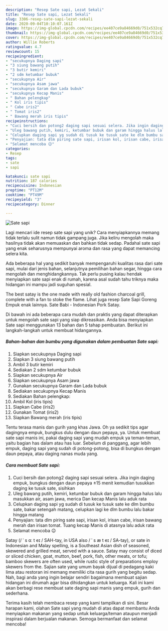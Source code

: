 ```yaml
---
description: "Resep Sate sapi, Lezat Sekali"
title: "Resep Sate sapi, Lezat Sekali"
slug: 3306-resep-sate-sapi-lezat-sekali
date: 2020-09-04T10:10:07.161Z
image: https://img-global.cpcdn.com/recipes/ee407ce9a84669d0/751x532cq70/sate-sapi-foto-resep-utama.jpg
thumbnail: https://img-global.cpcdn.com/recipes/ee407ce9a84669d0/751x532cq70/sate-sapi-foto-resep-utama.jpg
cover: https://img-global.cpcdn.com/recipes/ee407ce9a84669d0/751x532cq70/sate-sapi-foto-resep-utama.jpg
author: Willie Roberts
ratingvalue: 4.7
reviewcount: 15
recipeingredient:
- "secukupnya Daging sapi"
- "3 siung bawang putih"
- "3 butir kemiri"
- "2 sdm ketumbar bubuk"
- "secukupnya Air"
- "secukupnya Asam jawa"
- "secukupnya Garam dan Lada bubuk"
- "secukupnya Kecap Manis"
- " Bahan pelengkap"
- " Kol iris tipis"
- " Cabe iris2"
- " Tomat iris2"
- " Bawang merah iris tipis"
recipeinstructions:
- "Cuci bersih dan potong2 daging sapi sesuai selera. Jika ingin daging empuk, bungkus dengan daun pepaya ±15 menit kemudian tusukkan daging ke tusuk sate, sisihkan"
- "Uleg bawang putih, kemiri, ketumbar bubuk dan garam hingga halus lalu masukkan air, asam jawa, merica Dan kecap Manis lalu aduk rata"
- "Celupkan daging sapi yg sudah di tusuk ke tusuk sate ke dlm bumbu sate, bakar setengah matang, celupkan lagi ke dlm bumbu lalu bakar hingga matang"
- "Penyajian: tata dlm piring sate sapi, irisan kol, irisan cabe, irisan bawang merah dan irisan tomat. Tuang kecap Manis di atasnya lalu aduk rata"
- "Selamat mencoba 😉"
categories:
- Resep
tags:
- sate
- sapi

katakunci: sate sapi 
nutrition: 187 calories
recipecuisine: Indonesian
preptime: "PT12M"
cooktime: "PT49M"
recipeyield: "3"
recipecategory: Dinner

---
```



![Sate sapi](https://img-global.cpcdn.com/recipes/ee407ce9a84669d0/751x532cq70/sate-sapi-foto-resep-utama.jpg)

Lagi mencari ide resep sate sapi yang unik? Cara menyiapkannya memang tidak terlalu sulit namun tidak gampang juga. Jika keliru mengolah maka hasilnya tidak akan memuaskan dan bahkan tidak sedap. Padahal sate sapi yang enak seharusnya mempunyai aroma dan rasa yang dapat memancing selera kita.

Ada beberapa hal yang sedikit banyak mempengaruhi kualitas rasa dari sate sapi, mulai dari jenis bahan, selanjutnya pemilihan bahan segar, hingga cara mengolah dan menghidangkannya. Tak perlu pusing kalau hendak menyiapkan sate sapi enak di rumah, karena asal sudah tahu triknya maka hidangan ini mampu jadi suguhan spesial.

The best satay is the one made with really old fashion charcoal grill, complete with a fan to stoke the flame. Lihat juga resep Sate Sapi Goreng Empuk enak lainnya. Sate Babi - Indonesian Pork Satay.


Di bawah ini ada beberapa cara mudah dan praktis yang dapat diterapkan untuk mengolah sate sapi yang siap dikreasikan. Anda bisa menyiapkan Sate sapi menggunakan 13 bahan dan 5 tahap pembuatan. Berikut ini langkah-langkah untuk membuat hidangannya.

<!--inarticleads1-->

##### Bahan-bahan dan bumbu yang digunakan dalam pembuatan Sate sapi:

1. Siapkan secukupnya Daging sapi
1. Siapkan 3 siung bawang putih
1. Ambil 3 butir kemiri
1. Sediakan 2 sdm ketumbar bubuk
1. Siapkan secukupnya Air
1. Siapkan secukupnya Asam jawa
1. Gunakan secukupnya Garam dan Lada bubuk
1. Sediakan secukupnya Kecap Manis
1. Sediakan  Bahan pelengkap:
1. Ambil  Kol (iris tipis)
1. Siapkan  Cabe (iris2)
1. Gunakan  Tomat (iris2)
1. Siapkan  Bawang merah (iris tipis)


Tentu terasa manis dan gurih yang khas Jawa. Oh ya sedikit tips agar dagingnya empuk, bungkus dulu dengan daun pepaya, ya. Untuk membuat sate sapi manis ini, pakai daging sapi yang mudah empuk ya teman-teman, yaitu bagian has dalam atau has luar. Sebelum di panggang, agar lebih empuk, daging sapi yang sudah di potong-potong, bisa di bungkus dengan daun pepaya, atau daging nanas muda yang. 

<!--inarticleads2-->

##### Cara membuat Sate sapi:

1. Cuci bersih dan potong2 daging sapi sesuai selera. Jika ingin daging empuk, bungkus dengan daun pepaya ±15 menit kemudian tusukkan daging ke tusuk sate, sisihkan
1. Uleg bawang putih, kemiri, ketumbar bubuk dan garam hingga halus lalu masukkan air, asam jawa, merica Dan kecap Manis lalu aduk rata
1. Celupkan daging sapi yg sudah di tusuk ke tusuk sate ke dlm bumbu sate, bakar setengah matang, celupkan lagi ke dlm bumbu lalu bakar hingga matang
1. Penyajian: tata dlm piring sate sapi, irisan kol, irisan cabe, irisan bawang merah dan irisan tomat. Tuang kecap Manis di atasnya lalu aduk rata
1. Selamat mencoba 😉


Satay (/ ˈ s ɑː t eɪ / SAH-tay, in USA also / ˈ s æ t eɪ / SA-tay), or sate in Indonesian and Malay spelling, is a Southeast Asian dish of seasoned, skewered and grilled meat, served with a sauce. Satay may consist of diced or sliced chicken, goat, mutton, beef, pork, fish, other meats, or tofu; bamboo skewers are often used, while rustic style of preparations employ skewers from the. Sajian sate yang umum bayak dijual di pedagang kaki lima atau restoran ini memang memiliki cita rasa gurih yang begitu sedap. Nah, bagi anda yang ingin belajar sendiri bagaimana membuat sajian hidangan ini dirumah agar bisa dihidangkan untuk keluarga. Kali ini kami akan berbagi rese membuat sate daging sapi manis yang empuk, gurih dan sederhana. 

Terima kasih telah membaca resep yang kami tampilkan di sini. Besar harapan kami, olahan Sate sapi yang mudah di atas dapat membantu Anda menyiapkan makanan yang sedap untuk keluarga/teman ataupun menjadi inspirasi dalam berjualan makanan. Semoga bermanfaat dan selamat mencoba!
